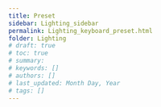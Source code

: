 ```yaml
---
title: Preset
sidebar: Lighting_sidebar
permalink: Lighting_keyboard_preset.html
folder: Lighting
# draft: true
# toc: true
# summary: 
# keywords: []
# authors: []
# last_updated: Month Day, Year
# tags: []
---
```

